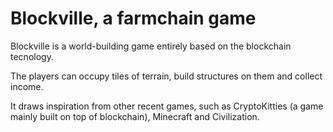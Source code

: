 # Blockville, a farmchain game

Blockville is a world-building game entirely based on the blockchain tecnology.

The players can occupy tiles of terrain, build structures on them and collect income.

It draws inspiration from other recent games, such as CryptoKitties (a game mainly built on top of blockchain), Minecraft and Civilization.
